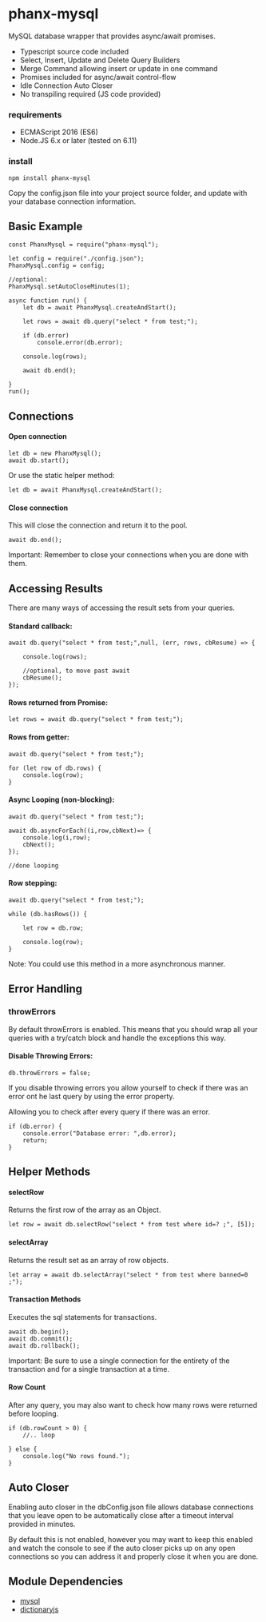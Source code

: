 phanx-mysql
===========
MySQL database wrapper that provides async/await promises.

* Typescript source code included
* Select, Insert, Update and Delete Query Builders
* Merge Command allowing insert or update in one command
* Promises included for async/await control-flow
* Idle Connection Auto Closer
* No transpiling required (JS code provided)

### requirements

* ECMAScript 2016 (ES6)
* Node.JS 6.x or later (tested on 6.11)

### install

```
npm install phanx-mysql
```

Copy the config.json file into your project source folder, and update with your database connection information.

## Basic Example

```
const PhanxMysql = require("phanx-mysql");

let config = require("./config.json");
PhanxMysql.config = config;

//optional:
PhanxMysql.setAutoCloseMinutes(1);

async function run() {
    let db = await PhanxMysql.createAndStart();

    let rows = await db.query("select * from test;");

    if (db.error)
        console.error(db.error);

    console.log(rows);

    await db.end();

}
run();
```

## Connections

#### Open connection

```
let db = new PhanxMysql();
await db.start();
```
Or use the static helper method:
```
let db = await PhanxMysql.createAndStart();
```

#### Close connection

This will close the connection and return it to the pool.

```
await db.end();
```

Important: Remember to close your connections when you are done with them.

## Accessing Results

There are many ways of accessing the result sets from your queries.

#### Standard callback:

```
await db.query("select * from test;",null, (err, rows, cbResume) => {

    console.log(rows);

    //optional, to move past await
    cbResume();
});
```

#### Rows returned from Promise:

```
let rows = await db.query("select * from test;");
```

#### Rows from getter:

```
await db.query("select * from test;");

for (let row of db.rows) {
    console.log(row);
}
```

#### Async Looping (non-blocking):

```
await db.query("select * from test;");

await db.asyncForEach((i,row,cbNext)=> {
    console.log(i,row);
    cbNext();
});

//done looping
```

#### Row stepping:

```
await db.query("select * from test;");

while (db.hasRows()) {

    let row = db.row;

    console.log(row);
}
```

Note: You could use this method in a more asynchronous manner.

## Error Handling

### throwErrors

By default throwErrors is enabled.  This means that you should wrap all your queries with a try/catch block and handle the exceptions this way.

#### Disable Throwing Errors:

```
db.throwErrors = false;
```

If you disable throwing errors you allow yourself to check if there was an error ont he last query by using the error property.

Allowing you to check after every query if there was an error.

```
if (db.error) {
    console.error("Database error: ",db.error);
    return;
}
```


## Helper Methods

#### selectRow

Returns the first row of the array as an Object.

```
let row = await db.selectRow("select * from test where id=? ;", [5]);
```

#### selectArray

Returns the result set as an array of row objects.

```
let array = await db.selectArray("select * from test where banned=0 ;");
```

#### Transaction Methods

Executes the sql statements for transactions.

```
await db.begin();
await db.commit();
await db.rollback();
```

Important: Be sure to use a single connection for the entirety of the transaction and for a single transaction at a time.

#### Row Count

After any query, you may also want to check how many rows were returned before looping.

```
if (db.rowCount > 0) {
    //.. loop

} else {
    console.log("No rows found.");
}
```

## Auto Closer

Enabling auto closer in the dbConfig.json file allows database connections that you leave open to be automatically close after a timeout interval provided in minutes.

By default this is not enabled, however you may want to keep this enabled and watch the console to see if the auto closer picks up on any open connections so you can address it and properly close it when you are done.

## Module Dependencies

- [mysql](https://github.com/mysqljs/mysql)
- [dictionaryjs](https://github.com/phanxgames/dictionaryjs)